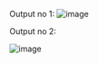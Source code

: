 Output no 1:
![image](https://github.com/MuzammilHussaiin/Assignment-4/assets/146858162/e77f5537-5ff0-48ea-8181-29f222458c2d)


Output no 2:

![image](https://github.com/MuzammilHussaiin/Assignment-4/assets/146858162/7c7d5065-19d5-41c1-9413-d3cd984b3588)
